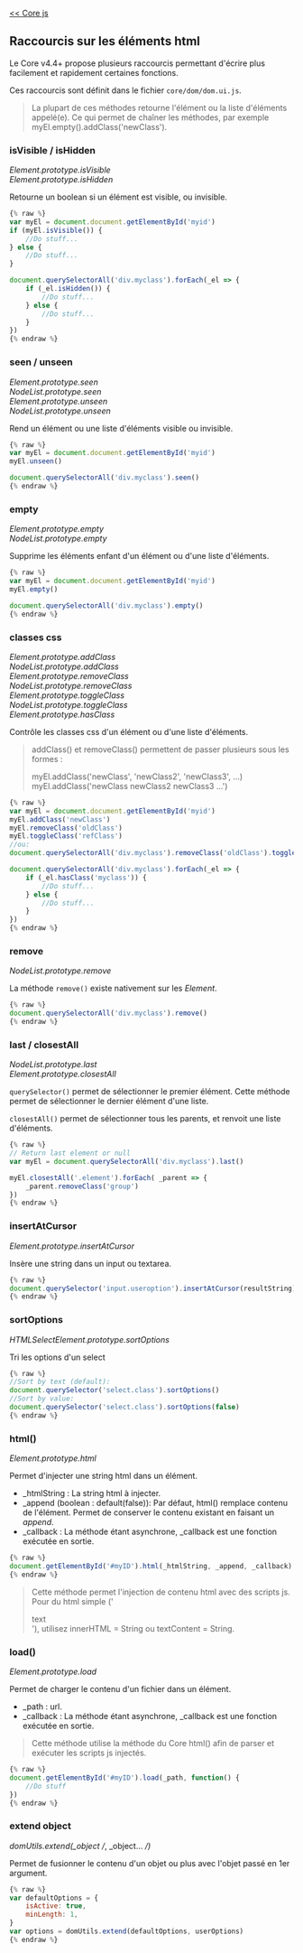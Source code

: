 [<< Core js](/fr_FR/dev/corejs/index)  
## Raccourcis sur les éléments html

Le Core v4.4+ propose plusieurs raccourcis permettant d'écrire plus facilement et rapidement certaines fonctions.

Ces raccourcis sont définit dans le fichier `core/dom/dom.ui.js`.

> La plupart de ces méthodes retourne l'élément ou la liste d'éléments appelé(e). Ce qui permet de chaîner les méthodes, par exemple myEl.empty().addClass('newClass').

### isVisible / isHidden

*Element.prototype.isVisible*  
*Element.prototype.isHidden*

Retourne un boolean si un élément est visible, ou invisible.

````js
{% raw %}
var myEl = document.document.getElementById('myid')
if (myEl.isVisible()) {
    //Do stuff...
} else {
    //Do stuff...
}

document.querySelectorAll('div.myclass').forEach(_el => {
    if (_el.isHidden()) {
        //Do stuff...
    } else {
        //Do stuff...
    }
})
{% endraw %}
````

### seen / unseen

*Element.prototype.seen*  
*NodeList.prototype.seen*  
*Element.prototype.unseen*  
*NodeList.prototype.unseen*  

Rend un élément ou une liste d'éléments visible ou invisible.

````js
{% raw %}
var myEl = document.document.getElementById('myid')
myEl.unseen()

document.querySelectorAll('div.myclass').seen()
{% endraw %}
````

### empty

*Element.prototype.empty*  
*NodeList.prototype.empty*

Supprime les éléments enfant d'un élément ou d'une liste d'éléments.

````js
{% raw %}
var myEl = document.document.getElementById('myid')
myEl.empty()

document.querySelectorAll('div.myclass').empty()
{% endraw %}
````

### classes css

*Element.prototype.addClass*  
*NodeList.prototype.addClass*  
*Element.prototype.removeClass*  
*NodeList.prototype.removeClass*  
*Element.prototype.toggleClass*  
*NodeList.prototype.toggleClass*  
*Element.prototype.hasClass*  

Contrôle les classes css d'un élément ou d'une liste d'éléments.

> addClass() et removeClass() permettent de passer plusieurs sous les formes :
> 
> myEl.addClass('newClass', 'newClass2', 'newClass3', ...)
> myEl.addClass('newClass newClass2 newClass3 ...')

````js
{% raw %}
var myEl = document.document.getElementById('myid')
myEl.addClass('newClass')
myEl.removeClass('oldClass')
myEl.toggleClass('refClass')
//ou:
document.querySelectorAll('div.myclass').removeClass('oldClass').toggleClass('refClass').addClass('newClass')

document.querySelectorAll('div.myclass').forEach(_el => {
    if (_el.hasClass('myclass')) {
        //Do stuff...
    } else {
        //Do stuff...
    }
})
{% endraw %}
````

### remove

*NodeList.prototype.remove* 

La méthode `remove()` existe nativement sur les *Element*.

````js
{% raw %}
document.querySelectorAll('div.myclass').remove()
{% endraw %}
````

### last / closestAll

*NodeList.prototype.last*  
*Element.prototype.closestAll*

`querySelector()` permet de sélectionner le premier élément. Cette méthode permet de sélectionner le dernier élément d'une liste.

`closestAll()` permet de sélectionner tous les parents, et renvoit une liste d'éléments.

````js
{% raw %}
// Return last element or null
var myEl = document.querySelectorAll('div.myclass').last()

myEl.closestAll('.element').forEach( _parent => {
    _parent.removeClass('group')
})
{% endraw %}
````

### insertAtCursor

*Element.prototype.insertAtCursor* 

Insère une string dans un input ou textarea.

````js
{% raw %}
document.querySelector('input.useroption').insertAtCursor(resultString)
{% endraw %}
````

### sortOptions

*HTMLSelectElement.prototype.sortOptions* 

Tri les options d'un select

````js
{% raw %}
//Sort by text (default):
document.querySelector('select.class').sortOptions()
//Sort by value:
document.querySelector('select.class').sortOptions(false)
{% endraw %}
````


### html()

*Element.prototype.html*  

Permet d'injecter une string html dans un élément.

- _htmlString : La string html à injecter.  
- _append (boolean : default(false)): Par défaut, html() remplace contenu de l'élément. Permet de conserver le contenu existant en faisant un *append*.  
- _callback : La méthode étant asynchrone, _callback est une fonction exécutée en sortie.

````js
{% raw %}
document.getElementById('#myID').html(_htmlString, _append, _callback)
{% endraw %}
````
> Cette méthode permet l'injection de contenu html avec des scripts js. Pour du html simple ('<div>text</div>'), utilisez innerHTML = String ou textContent = String.


### load()

*Element.prototype.load*  

Permet de charger le contenu d'un fichier dans un élément.

- _path : url.  
- _callback : La méthode étant asynchrone, _callback est une fonction exécutée en sortie.

> Cette méthode utilise la méthode du Core html() afin de parser et exécuter les scripts js injectés.

````js
{% raw %}
document.getElementById('#myID').load(_path, function() {
    //Do stuff
})
{% endraw %}
````


### extend object

*domUtils.extend(_object /*, _object... */)*  

Permet de fusionner le contenu d'un objet ou plus avec l'objet passé en 1er argument.

````js
{% raw %}
var defaultOptions = {
    isActive: true,
    minLength: 1,
}
var options = domUtils.extend(defaultOptions, userOptions)
{% endraw %}
````